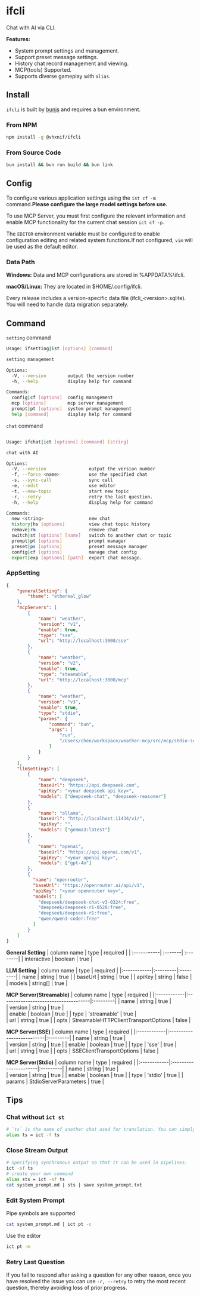 # ifcli

Chat with AI via CLI.

**Features:**

-   System prompt settings and management.
-   Support preset message settings.
-   History chat record management and viewing.
-   MCP(tools) Supported.
-   Supports diverse gameplay with `alias`.

## Install

`ifcli` is built by [bunjs](https://bun.sh/) and requires a bun environment.

### From NPM

```bash
npm install -g @vhxnif/ifcli
```

### From Source Code

```bash
bun install && bun run build && bun link
```

## Config

To configure various application settings using the `ist cf -m` command.**Please configure the large model settings before use.**

To use MCP Server, you must first configure the relevant information and enable MCP functionality for the current chat session `ict cf -p`.

The `EDITOR` environment variable must be configured to enable configuration editing and related system functions.If not configured, `vim` will be used as the default editor.

### Data Path

**Windows:** Data and MCP configurations are stored in %APPDATA%\ifcli.

**macOS/Linux:** They are located in $HOME/.config/ifcli.

Every release includes a version-specific data file (ifcli\_\<version\>.sqlite). You will need to handle data migration separately.

## Command

`setting` command

```bash
Usage: ifsetting|ist [options] [command]

setting management

Options:
  -V, --version        output the version number
  -h, --help           display help for command

Commands:
  config|cf [options]  config management
  mcp [options]        mcp server management
  prompt|pt [options]  system prompt management
  help [command]       display help for command
```

`chat` command

```bash

Usage: ifchat|ict [options] [command] [string]

chat with AI

Options:
  -V, --version                output the version number
  -f, --force <name>           use the specified chat
  -s, --sync-call              sync call
  -e, --edit                   use editor
  -t, --new-topic              start new topic
  -r, --retry                  retry the last question.
  -h, --help                   display help for command

Commands:
  new <string>                 new chat
  history|hs [options]         view chat topic history
  remove|rm                    remove chat
  switch|st [options] [name]   switch to another chat or topic
  prompt|pt [options]          prompt manager
  preset|ps [options]          preset message manager
  config|cf [options]          manage chat config
  export|exp [options] [path]  export chat message.
```

### AppSetting

```json
{
    "generalSetting": {
        "theme": "ethereal_glow"
    },
    "mcpServers": [
        {
            "name": "weather",
            "version": "v1",
            "enable": true,
            "type": "sse",
            "url": "http://localhost:3000/sse"
        },
        {
            "name": "weather",
            "version": "v2",
            "enable": true,
            "type": "steamable",
            "url": "http://localhost:3000/mcp"
        },
        {
            "name": "weather",
            "version": "v3",
            "enable": true,
            "type": "stdio",
            "params": {
                "command": "bun",
                "args": [
                    "run",
                    "/Users/chen/workspace/weather-mcp/src/mcp/stdio-server.ts"
                ]
            }
        }
    ],
    "llmSettings": [
        {
            "name": "deepseek",
            "baseUrl": "https://api.deepseek.com",
            "apiKey": "<your deepseek api key>",
            "models": ["deepseek-chat", "deepseek-reasoner"]
        },
        {
            "name": "ollama",
            "baseUrl": "http://localhost:11434/v1/",
            "apiKey": "",
            "models": ["gemma3:latest"]
        },
        {
            "name": "openai",
            "baseUrl": "https://api.openai.com/v1",
            "apiKey": "<your openai key>",
            "models": ["gpt-4o"]
        },
        {
          "name": "openrouter",
          "baseUrl": "https://openrouter.ai/api/v1",
          "apiKey": "<your openrouter key>",
          "models": [
            "deepseek/deepseek-chat-v3-0324:free",
            "deepseek/deepseek-r1-0528:free",
            "deepseek/deepseek-r1:free",
            "qwen/qwen3-coder:free"
          ]
        }
    ]
}
```

**General Setting**
| column name | type | required |
| :-----------| :-------| :--------|
| interactive | boolean | true |

**LLM Setting**
| column name | type | required |
|:------------|:---------|:---------|
| name | string | true |
| baseUrl | string | true |
| apiKey | string | false |
| models | string[] | true |

**MCP Server(Streamable)**
| column name | type | required |
|:------------|:-------------------------------------|:---------|
| name | string | true |  
| version | string | true |  
| enable | boolean | true |
| type | 'streamable' | true |  
| url | string | true |
| opts | StreamableHTTPClientTransportOptions | false |

**MCP Server(SSE)**
| column name | type | required |
|:------------|:--------------------------|:---------|
| name | string | true |  
| version | string | true |
| enable | boolean | true |
| type | 'sse' | true |  
| url | string | true |
| opts | SSEClientTransportOptions | false |

**MCP Server(Stdio)**
| column name | type | required |
|:------------|:----------------------|:---------|
| name | string | true |  
| version | string | true |
| enable | boolean | true |
| type | 'stdio' | true |
| params | StdioServerParameters | true |

## Tips

### Chat without `ict st`

```bash
# `ts` is the name of another chat used for translation. You can simply use `ict -f ts` to specify using the `ts` chat, without switching the current chat to ts.You can also use `alias` to simplify `ict -f ts`.
alias ts = ict -f ts 
```

### Close Stream Output

```bash
# Specifying synchronous output so that it can be used in pipelines.
ict -sf ts
# create your own command
alias sts = ict -sf ts
cat system_prompt.md | sts | save system_prompt.txt
```

### Edit System Prompt

Pipe symbols are supported

```bash
cat system_prompt.md | ict pt -c
```

Use the editor

```bash
ict pt -m
```

### Retry Last Question

If you fail to respond after asking a question for any other reason, once you have resolved the issue you can use `-r, --retry` to retry the most recent question, thereby avoiding loss of prior progress.
